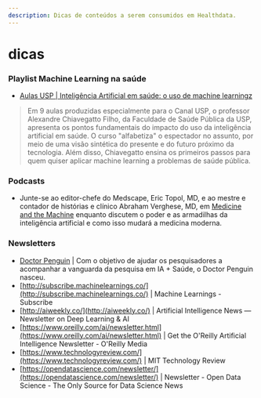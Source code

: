 ```yaml
---
description: Dicas de conteúdos a serem consumidos em Healthdata.
---
```


# dicas

### Playlist Machine Learning na saúde

* [Aulas USP \| Inteligência Artificial em saúde: o uso de machine learningz](https://www.youtube.com/playlist?list=PLAudUnJeNg4tvUFZ8tXQDoAkFAASQzOHm)

> Em 9 aulas produzidas especialmente para o Canal USP, o professor Alexandre Chiavegatto Filho, da Faculdade de Saúde Pública da USP, apresenta os pontos fundamentais do impacto do uso da inteligência artificial em saúde. O curso "alfabetiza" o espectador no assunto, por meio de uma visão sintética do presente e do futuro próximo da tecnologia. Além disso, Chiavegatto ensina os primeiros passos para quem quiser aplicar machine learning a problemas de saúde pública.

### Podcasts

* Junte-se ao editor-chefe do Medscape, Eric Topol, MD, e ao mestre e contador de histórias e clínico Abraham Verghese, MD, em [Medicine and the Machine](http://www.medscape.com/features/public/machine) enquanto discutem o poder e as armadilhas da inteligência artificial e como isso mudará a medicina moderna.

### Newsletters

* [Doctor Penguin](http://doctorpenguin.com/about) \| Com o objetivo de ajudar os pesquisadores a acompanhar a vanguarda da pesquisa em IA + Saúde, o Doctor Penguin nasceu.
* [http://subscribe.machinelearnings.co/](http://subscribe.machinelearnings.co/) \| Machine Learnings - Subscribe 
* [http://aiweekly.co/](http://aiweekly.co/) \| Artificial Intelligence News — Newsletter on Deep Learning & AI
* [https://www.oreilly.com/ai/newsletter.html](https://www.oreilly.com/ai/newsletter.html) \| Get the O'Reilly Artificial Intelligence Newsletter - O'Reilly Media 
* [https://www.technologyreview.com/](https://www.technologyreview.com/) \| MIT Technology Review 
* [https://opendatascience.com/newsletter/](https://opendatascience.com/newsletter/) \| Newsletter - Open Data Science - The Only Source for Data Science News


